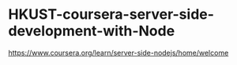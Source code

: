 # HKUST-coursera-server-side-development-with-Node

https://www.coursera.org/learn/server-side-nodejs/home/welcome
